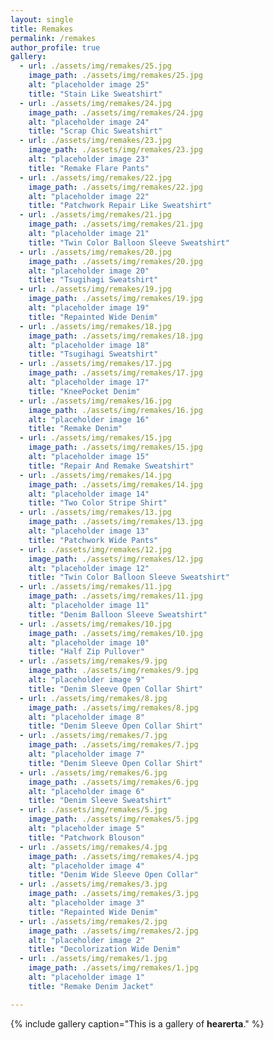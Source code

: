 ```yaml
---
layout: single
title: Remakes
permalink: /remakes
author_profile: true
gallery:
  - url: ./assets/img/remakes/25.jpg
    image_path: ./assets/img/remakes/25.jpg
    alt: "placeholder image 25"
    title: "Stain Like Sweatshirt"
  - url: ./assets/img/remakes/24.jpg
    image_path: ./assets/img/remakes/24.jpg
    alt: "placeholder image 24"
    title: "Scrap Chic Sweatshirt"
  - url: ./assets/img/remakes/23.jpg
    image_path: ./assets/img/remakes/23.jpg
    alt: "placeholder image 23"
    title: "Remake Flare Pants"
  - url: ./assets/img/remakes/22.jpg
    image_path: ./assets/img/remakes/22.jpg
    alt: "placeholder image 22"
    title: "Patchwork Repair Like Sweatshirt"
  - url: ./assets/img/remakes/21.jpg
    image_path: ./assets/img/remakes/21.jpg
    alt: "placeholder image 21"
    title: "Twin Color Balloon Sleeve Sweatshirt"
  - url: ./assets/img/remakes/20.jpg
    image_path: ./assets/img/remakes/20.jpg
    alt: "placeholder image 20"
    title: "Tsugihagi Sweatshirt"
  - url: ./assets/img/remakes/19.jpg
    image_path: ./assets/img/remakes/19.jpg
    alt: "placeholder image 19"
    title: "Repainted Wide Denim"
  - url: ./assets/img/remakes/18.jpg
    image_path: ./assets/img/remakes/18.jpg
    alt: "placeholder image 18"
    title: "Tsugihagi Sweatshirt"
  - url: ./assets/img/remakes/17.jpg
    image_path: ./assets/img/remakes/17.jpg
    alt: "placeholder image 17"
    title: "KneePocket Denim"
  - url: ./assets/img/remakes/16.jpg
    image_path: ./assets/img/remakes/16.jpg
    alt: "placeholder image 16"
    title: "Remake Denim"
  - url: ./assets/img/remakes/15.jpg
    image_path: ./assets/img/remakes/15.jpg
    alt: "placeholder image 15"
    title: "Repair And Remake Sweatshirt"
  - url: ./assets/img/remakes/14.jpg
    image_path: ./assets/img/remakes/14.jpg
    alt: "placeholder image 14"
    title: "Two Color Stripe Shirt"
  - url: ./assets/img/remakes/13.jpg
    image_path: ./assets/img/remakes/13.jpg
    alt: "placeholder image 13"
    title: "Patchwork Wide Pants"
  - url: ./assets/img/remakes/12.jpg
    image_path: ./assets/img/remakes/12.jpg
    alt: "placeholder image 12"
    title: "Twin Color Balloon Sleeve Sweatshirt"
  - url: ./assets/img/remakes/11.jpg
    image_path: ./assets/img/remakes/11.jpg
    alt: "placeholder image 11"
    title: "Denim Balloon Sleeve Sweatshirt"
  - url: ./assets/img/remakes/10.jpg
    image_path: ./assets/img/remakes/10.jpg
    alt: "placeholder image 10"
    title: "Half Zip Pullover"
  - url: ./assets/img/remakes/9.jpg
    image_path: ./assets/img/remakes/9.jpg
    alt: "placeholder image 9"
    title: "Denim Sleeve Open Collar Shirt"
  - url: ./assets/img/remakes/8.jpg
    image_path: ./assets/img/remakes/8.jpg
    alt: "placeholder image 8"
    title: "Denim Sleeve Open Collar Shirt"
  - url: ./assets/img/remakes/7.jpg
    image_path: ./assets/img/remakes/7.jpg
    alt: "placeholder image 7"
    title: "Denim Sleeve Open Collar Shirt"
  - url: ./assets/img/remakes/6.jpg
    image_path: ./assets/img/remakes/6.jpg
    alt: "placeholder image 6"
    title: "Denim Sleeve Sweatshirt"
  - url: ./assets/img/remakes/5.jpg
    image_path: ./assets/img/remakes/5.jpg
    alt: "placeholder image 5"
    title: "Patchwork Blouson"
  - url: ./assets/img/remakes/4.jpg
    image_path: ./assets/img/remakes/4.jpg
    alt: "placeholder image 4"
    title: "Denim Wide Sleeve Open Collar"
  - url: ./assets/img/remakes/3.jpg
    image_path: ./assets/img/remakes/3.jpg
    alt: "placeholder image 3"
    title: "Repainted Wide Denim"
  - url: ./assets/img/remakes/2.jpg
    image_path: ./assets/img/remakes/2.jpg
    alt: "placeholder image 2"
    title: "Decolorization Wide Denim"
  - url: ./assets/img/remakes/1.jpg
    image_path: ./assets/img/remakes/1.jpg
    alt: "placeholder image 1"
    title: "Remake Denim Jacket"

---
```

{% include gallery caption="This is a gallery of **hearerta**." %}
